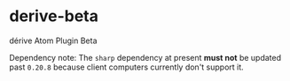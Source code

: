 # derive-beta

dérive Atom Plugin Beta

Dependency note:
The `sharp` dependency at present **must not** be updated past `0.20.8` because client computers currently don't support it.
